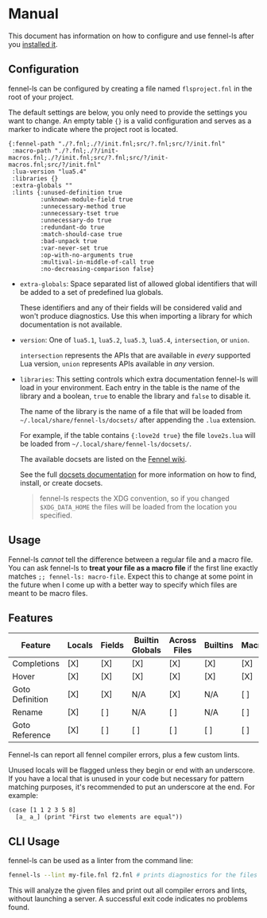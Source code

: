 # Manual

This document has information on how to configure and use fennel-ls after you [installed it](installation.md).

## Configuration

fennel-ls can be configured by creating a file named `flsproject.fnl` in the
root of your project.

The default settings are below, you only need to provide the settings you want
to change. An empty table `{}` is a valid configuration and serves as a marker
to indicate where the project root is located.

```fnl
{:fennel-path "./?.fnl;./?/init.fnl;src/?.fnl;src/?/init.fnl"
 :macro-path "./?.fnl;./?/init-macros.fnl;./?/init.fnl;src/?.fnl;src/?/init-macros.fnl;src/?/init.fnl"
 :lua-version "lua5.4"
 :libraries {}
 :extra-globals ""
 :lints {:unused-definition true
         :unknown-module-field true
         :unnecessary-method true
         :unnecessary-tset true
         :unnecessary-do true
         :redundant-do true
         :match-should-case true
         :bad-unpack true
         :var-never-set true
         :op-with-no-arguments true
         :multival-in-middle-of-call true
         :no-decreasing-comparison false}
```

- `extra-globals`: Space separated list of allowed global identifiers that will
  be added to a set of predefined lua globals.

  These identifiers and any of their fields will be considered valid and won't
  produce diagnostics. Use this when importing a library for which
  documentation is not available.

- `version`: One of `lua5.1`, `lua5.2`, `lua5.3`, `lua5.4`, `intersection`, or
  `union`.

  `intersection` represents the APIs that are available in *every* supported
  Lua version, `union` represents APIs available in *any* version.

- `libraries`: This setting controls which extra documentation fennel-ls will
  load in your environment. Each entry in the table is the name of the library
  and a boolean, `true` to enable the library and `false` to disable it.

  The name of the library is the name of a file that will be loaded from
  `~/.local/share/fennel-ls/docsets/` after appending the `.lua` extension.

  For example, if the table contains `{:love2d true}` the file `love2s.lua`
  will be loaded from `~/.local/share/fennel-ls/docsets/`.

  The available docsets are listed on the [Fennel
  wiki](http://wiki.fennel-lang.org/LanguageServer).

  See the full [docsets documentation](docsets.md) for more information on how
  to find, install, or create docsets.

  > fennel-ls respects the XDG convention, so if you changed `$XDG_DATA_HOME`
  > the files will be loaded from the location you specified.

## Usage

Fennel-ls *cannot* tell the difference between a regular file and a macro file.
You can ask fennel-ls to **treat your file as a macro file** if the first line
exactly matches `;; fennel-ls: macro-file`. Expect this to change at some point
in the future when I come up with a better way to specify which files are meant
to be macro files.

## Features

Feature         | Locals | Fields | Builtin Globals | Across Files | Builtins | Macros | User globals |
--------------- | ------ | ------ | --------------- | ------------ | -------- | ------ | ------------ |
Completions     | [X]    | [X]    | [X]             | [X]          | [X]      | [X]    | [ ]          |
Hover           | [X]    | [X]    | [X]             | [X]          | [X]      | [X]    | [ ]          |
Goto Definition | [X]    | [X]    | N/A             | [X]          | N/A      | [ ]    | [ ]          |
Rename          | [X]    | [ ]    | N/A             | [ ]          | N/A      | [ ]    | [ ]          |
Goto Reference  | [X]    | [ ]    | [ ]             | [ ]          | [ ]      | [ ]    | [ ]          |

Fennel-ls can report all fennel compiler errors, plus a few custom lints.

Unused locals will be flagged unless they begin or end with an underscore. If
you have a local that is unused in your code but necessary for pattern matching
purposes, it's recommended to put an underscore at the end. For example:

```fennel
(case [1 1 2 3 5 8]
  [a_ a_] (print "First two elements are equal"))
```

## CLI Usage

fennel-ls can be used as a linter from the command line:

```sh
fennel-ls --lint my-file.fnl f2.fnl # prints diagnostics for the files given
```

This will analyze the given files and print out all compiler errors and lints,
without launching a server. A successful exit code indicates no problems found.
